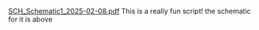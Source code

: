 [SCH_Schematic1_2025-02-08.pdf](https://github.com/user-attachments/files/18722019/SCH_Schematic1_2025-02-08.pdf)
This is a really fun script! the schematic for it is above
